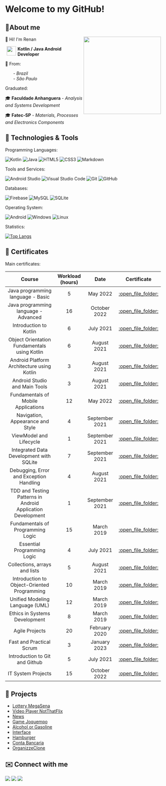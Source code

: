  # Welcome to my GitHub!

## :bust_in_silhouette:About me

:speech_balloon: Hi! I'm Renan
<img align="right" height="250" src="https://media2.giphy.com/media/v1.Y2lkPTc5MGI3NjExbzdkNjJsY3VjdXQ2ZDA0dDRlZ2x6bGp0Ym10dTZmc3dkcHV6ZW9zMCZlcD12MV9pbnRlcm5hbF9naWZfYnlfaWQmY3Q9Zw/CuuSHzuc0O166MRfjt/giphy.webp" >

<img src="https://i.pinimg.com/originals/05/eb/1e/05eb1eff72a56a17dea26091dbb1fdd3.png" height="30" align="left" hspace="5" /> **Kotlin / Java Android  Developer**

:triangular_flag_on_post: From:

<img src="https://seekflag.com/wp-content/uploads/2021/11/Flag-of-Brazil-01-1.svg" height="12" hspace="5"/> *- Brazil*<br>
<img src="https://github.com/iconolatry/brazilian-states-flags/blob/master/svg/sao-paulo.svg" height="12" hspace="5"/> *- São Paulo*


Graduated:

:mortar_board: **Faculdade Anhanguera** - *Analysis and Systems Development*

:mortar_board: **Fatec-SP** - *Materials, Processes and Electronics Components*



 ## :wrench: Technologies & Tools

 Programming Languages:

![Kotlin](https://img.shields.io/badge/kotlin-%237F52FF.svg?style=for-the-badge&logo=kotlin&logoColor=white)
![Java](https://img.shields.io/badge/java-%23ED8B00.svg?style=for-the-badge&logo=openjdk&logoColor=white)
![HTML5](https://img.shields.io/badge/html5-%23E34F26.svg?style=for-the-badge&logo=html5&logoColor=white)
![CSS3](https://img.shields.io/badge/css3-%231572B6.svg?style=for-the-badge&logo=css3&logoColor=white)
![Markdown](https://img.shields.io/badge/markdown-%23000000.svg?style=for-the-badge&logo=markdown&logoColor=white)

 Tools and Services:
 
 ![Android Studio](https://img.shields.io/badge/android%20studio-346ac1?style=for-the-badge&logo=android%20studio&logoColor=white)
 ![Visual Studio Code](https://img.shields.io/badge/Visual%20Studio%20Code-0078d7.svg?style=for-the-badge&logo=visual-studio-code&logoColor=white)
 ![Git](https://img.shields.io/badge/git-%23F05033.svg?style=for-the-badge&logo=git&logoColor=white)
 ![GitHub](https://img.shields.io/badge/github-%23121011.svg?style=for-the-badge&logo=github&logoColor=white)

 Databases:

 ![Firebase](https://img.shields.io/badge/firebase-a08021?style=for-the-badge&logo=firebase&logoColor=ffcd34)
 ![MySQL](https://img.shields.io/badge/mysql-4479A1.svg?style=for-the-badge&logo=mysql&logoColor=white)
 ![SQLite](https://img.shields.io/badge/sqlite-%2307405e.svg?style=for-the-badge&logo=sqlite&logoColor=white)

 Operating System:

 ![Android](https://img.shields.io/badge/Android-3DDC84?style=for-the-badge&logo=android&logoColor=white)
 ![Windows](https://img.shields.io/badge/Windows-0078D6?style=for-the-badge&logo=windows&logoColor=white)
 ![Linux](https://img.shields.io/badge/Linux-FCC624?style=for-the-badge&logo=linux&logoColor=black)

 Statistics:
 
[![Top Langs](https://github-readme-stats.vercel.app/api/top-langs/?username=renanvtr&layout=compact)](https://github.com/anuraghazra/github-readme-stats)

## :scroll: Certificates

Main certificates:

<table align="center">
 <thead>
  <th align="center">Course</th>
  <th align="center">Workload (hours) </th>
   <th align="center">Date </th>
  <th align="center">Certificate</th>
 </thead>
<tbody>
 <tr>
  <td align="center">Java programming language - Basic</td>
  <td align="center">5</td>
  <td align="center">May 2022</td>
  <td align="center"><a href="https://github.com/RenanVtr/Certificates/blob/main/JAVA%20BASICO.pdf">:open_file_folder:</a></td>
 </tr>
  <tr>
  <td align="center">Java programming language - Advanced</td>
  <td align="center">16</td>
  <td align="center">October 2022</td>
  <td align="center"><a href="https://github.com/RenanVtr/Certificates/blob/main/JAVA%20AVANCADO.pdf">:open_file_folder:</a></td>
 </tr>
   <tr>
  <td align="center">Introduction to Kotlin</td>
  <td align="center">6</td>
  <td align="center">July 2021</td>
  <td align="center"><a href="https://github.com/RenanVtr/Certificates/blob/main/KOTLIN.pdf"">:open_file_folder:</a></td>
 </tr>
    <tr>
  <td align="center">Object Orientation Fundamentals using Kotlin</td>
  <td align="center">6</td>
  <td align="center">August 2021</td>
  <td align="center"><a href="https://github.com/RenanVtr/Certificates/blob/main/POO%20KOTLIN.pdf">:open_file_folder:</a></td>
 </tr>
 <tr>
  <td align="center">Android Platform Architecture using Kotlin</td>
  <td align="center">3</td>
  <td align="center">August 2021</td>
  <td align="center"><a href="https://github.com/RenanVtr/Certificates/blob/main/ARQUITETURA%20COM%20KOTLIN.pdf">:open_file_folder:</a></td>
 </tr>
 <tr>
  <td align="center">Android Studio and Main Tools</td>
  <td align="center">3</td>
  <td align="center">August 2021</td>
  <td align="center"><a href="https://github.com/RenanVtr/Certificates/blob/main/ANDROID%20STUDIO.pdf">:open_file_folder:</a></td>
 </tr>
 <tr>
  <td align="center">Fundamentals of Mobile Applications</td>
  <td align="center">12</td>
  <td align="center">May 2022</td>
  <td align="center"><a href="https://github.com/RenanVtr/Certificates/blob/main/APLICACOES%20MOVEIS.pdf">:open_file_folder:</a></td>
 </tr>
  <tr>
  <td align="center">Navigation, Appearance and Style</td>
  <td align="center">4</td>
  <td align="center">September 2021</td>
  <td align="center"><a href="https://github.com/RenanVtr/Certificates/blob/main/NAVEGACAO%20APARENCIA%20E%20ESTILO.pdf">:open_file_folder:</a></td>
 </tr>
   <tr>
  <td align="center">ViewModel and Lifecycle</td>
  <td align="center">1</td>
  <td align="center">September 2021</td>
  <td align="center"><a href="https://github.com/RenanVtr/Certificates/blob/main/VIEWMODEL%20LIFECYCLE.pdf">:open_file_folder:</a></td>
 </tr>
   <tr>
  <td align="center">Integrated Data Development with SQLite</td>
  <td align="center">7</td>
  <td align="center">September 2021</td>
  <td align="center"><a href="https://github.com/RenanVtr/Certificates/blob/main/SQLITE.pdf">:open_file_folder:</a></td>
 </tr>
   <tr>
  <td align="center">Debugging, Error and Exception Handling</td>
  <td align="center">4</td>
  <td align="center">August 2021</td>
  <td align="center"><a href="https://github.com/RenanVtr/Certificates/blob/main/DEBUGGING.pdf">:open_file_folder:</a></td>
 </tr>
   <tr>
  <td align="center">TDD and Testing Patterns in Android Application Development</td>
  <td align="center">1</td>
  <td align="center">September 2021</td>
  <td align="center"><a href="https://github.com/RenanVtr/Certificates/blob/main/TDD%20E%20PADROES%20DE%20TESTES.pdf">:open_file_folder:</a></td>
 </tr>
   <tr>
  <td align="center">Fundamentals of Programming Logic</td>
  <td align="center">15</td>
  <td align="center">March 2019</td>
  <td align="center"><a href="https://github.com/RenanVtr/Certificates/blob/main/CERTIFICADO%20FUNDAMENTOS%20DE%20L%C3%93GICA%20DE%20PROGRAMA%C3%87%C3%83O.pdf">:open_file_folder:</a></td>
 </tr>
   <tr>
  <td align="center">Essential Programming Logic</td>
  <td align="center">4</td>
  <td align="center">July 2021</td>
  <td align="center"><a href="https://github.com/RenanVtr/Certificates/blob/main/LOGICA%20DE%20PROGRAMACAO.pdf">:open_file_folder:</a></td>
 </tr>
   <tr>
  <td align="center">Collections, arrays and lists</td>
  <td align="center">5</td>
  <td align="center">August 2021</td>
  <td align="center"><a href="https://github.com/RenanVtr/Certificates/blob/main/COLECOES%20ARRAYS%20E%20LISTAS.pdf">:open_file_folder:</a></td>
 </tr>
   <tr>
  <td align="center">Introduction to Object-Oriented Programming</td>
  <td align="center">10</td>
  <td align="center">March 2019</td>
  <td align="center"><a href="https://github.com/RenanVtr/Certificates/blob/main/CERTIFICADO%20POO.pdf">:open_file_folder:</a></td>
 </tr>
   <tr>
  <td align="center">Unified Modeling Language (UML)</td>
  <td align="center">12</td>
  <td align="center">March 2019</td>
  <td align="center"><a href="https://github.com/RenanVtr/Certificates/blob/main/CERTIFICADO%20UML.pdf">:open_file_folder:</a></td>
 </tr>
   <tr>
  <td align="center">Ethics in Systems Development</td>
  <td align="center">8</td>
  <td align="center">March 2019</td>
  <td align="center"><a href="https://github.com/RenanVtr/Certificates/blob/main/CERTIFICADO%20ETICA%20NO%20DESENVOLVIMENTO%20DE%20SISTEMAS.pdf">:open_file_folder:</a></td>
 </tr>
   <tr>
  <td align="center">Agile Projects</td>
  <td align="center">20</td>
  <td align="center">February 2020</td>
  <td align="center"><a href="https://github.com/RenanVtr/Certificates/blob/main/PROJETOS%20AGEIS.pdf">:open_file_folder:</a></td>
 </tr>
   <tr>
  <td align="center">Fast and Practical Scrum</td>
  <td align="center">3</td>
  <td align="center">January 2023</td>
  <td align="center"><a href="https://github.com/RenanVtr/Certificates/blob/main/SCRUM.pdf">:open_file_folder:</a></td>
 </tr>
   <tr>
  <td align="center">Introduction to Git and Github</td>
  <td align="center">5</td>
  <td align="center">July 2021</td>
  <td align="center"><a href="https://github.com/RenanVtr/Certificates/blob/main/GIT%20E%20GITHUB.pdf">:open_file_folder:</a></td>
 </tr>
   <tr>
  <td align="center">IT System Projects</td>
  <td align="center">15</td>
  <td align="center">October 2022</td>
  <td align="center"><a href="https://github.com/RenanVtr/Certificates/blob/main/PROJETOS%20DE%20SISTEMAS%20DE%20TI.pdf">:open_file_folder:</a></td>
 </tr>
</tbody>
</table>
 
 ## :hammer: Projects
 
 - <a href="https://github.com/RenanVtr/Sorteio">Lottery MegaSena</a>
 - <a href="https://github.com/RenanVtr/NotThatFlix">Video Player NotThatFlix</a>
 - <a href="https://github.com/RenanVtr/News">News</a>
 - <a href="https://github.com/RenanVtr/Joquempo">Game Joquempo</a>
 - <a href="https://github.com/RenanVtr/Alcool_ou_Gasolina">Alcohol or Gasoline</a> 
 - <a href="https://github.com/RenanVtr/TesteDeInterface">Interface</a> 
 - <a href="https://github.com/RenanVtr/Hamburgueria">Hamburger</a> 
 - <a href="https://github.com/RenanVtr/ContaBancariaProject">Conta Bancaria</a>
 - <a href="https://github.com/RenanVtr/OrganizzeClone">OrganizzeClone</a>

## :envelope: Connect with me
<a href="https://www.linkedin.com/in/renanvitorgarcia/"><img src="https://img.shields.io/badge/LinkedIn-0077B5?style=for-the-badge&logo=linkedin&logoColor=white" /></a>
<a href="https://wa.me/5511963153530"><img src="https://img.shields.io/badge/WhatsApp-25D366?style=for-the-badge&logo=whatsapp&logoColor=white"/></a>
<a href="https://github.com/RenanVtr"><img src="https://img.shields.io/badge/GitHub-100000?style=for-the-badge&logo=github&logoColor=white"/></a>

<!---
RenanVtr/RenanVtr is a ✨ special ✨ repository because its `README.md` (this file) appears on your GitHub profile.
You can click the Preview link to take a look at your changes.
--->
